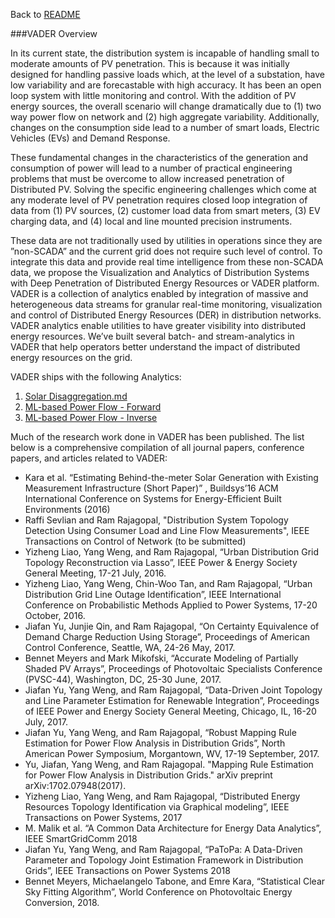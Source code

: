 Back to [README](../README.md)

###VADER Overview

In its current state, the distribution system is incapable of handling small to moderate amounts of PV penetration. This is because it was initially designed for handling passive loads which, at the level of a substation, have low variability and are forecastable with high accuracy. It has been an open loop system with little monitoring and control. With the addition of PV energy sources, the overall scenario will change dramatically due to (1) two way power flow on network and (2) high aggregate variability. Additionally, changes on the consumption side lead to a number of smart loads, Electric Vehicles (EVs) and Demand Response.

These fundamental changes in the characteristics of the generation and consumption of power will lead to a number of practical engineering problems that must be overcome to allow increased penetration of Distributed PV. Solving the specific engineering challenges which come at any moderate level of PV penetration requires closed loop integration of data from (1) PV sources, (2) customer load data from smart meters, (3) EV charging data, and (4) local and line mounted precision instruments.

These data are not traditionally used by utilities in operations since they are ”non-SCADA” and the current grid does not require such level of control.  To integrate this data and provide real time intelligence from these non-SCADA data, we propose the Visualization and Analytics of Distribution Systems with Deep Penetration of Distributed Energy Resources or VADER platform. VADER is a collection of analytics enabled by integration of massive and heterogeneous data streams for granular real-time monitoring, visualization and control of Distributed Energy Resources (DER) in distribution networks. VADER analytics enable utilities to have greater visibility into distributed energy resources. We’ve built several batch- and stream-analytics in VADER that help operators better understand the impact of distributed energy resources on the grid.

VADER ships with the following Analytics:
1. [Solar Disaggregation.md](../docs/SOLAR-DISAGGREGATION.md)
2. [ML-based Power Flow - Forward](../docs/ML-BASED-POWER-FLOW-F.md)
3. [ML-based Power Flow - Inverse](../docs/ML-BASED-POWER-FLOW-I.md)

Much of the research work done in VADER has been published. The list below is a comprehensive compilation of all journal papers, conference papers, and articles related to VADER:

* Kara et al. “Estimating Behind-the-meter Solar Generation with Existing Measurement Infrastructure (Short Paper)” , Buildsys’16 ACM International Conference on Systems for Energy-Efficient Built Environments (2016)
* Raffi Sevlian and Ram Rajagopal, "Distribution System Topology Detection Using Consumer Load and Line Flow Measurements", IEEE Transactions on Control of Network (to be submitted)
* Yizheng Liao,  Yang Weng,  and Ram Rajagopal,  “Urban Distribution Grid Topology Reconstruction via Lasso”, IEEE Power & Energy Society General Meeting, 17-21 July, 2016.
* Yizheng Liao, Yang Weng, Chin-Woo Tan, and Ram Rajagopal, “Urban Distribution Grid Line Outage Identification”, IEEE International Conference on Probabilistic Methods Applied to Power Systems,  17-20 October, 2016.
* Jiafan Yu, Junjie Qin, and Ram Rajagopal, “On Certainty Equivalence of Demand Charge Reduction Using Storage”, Proceedings of American Control Conference, Seattle, WA, 24-26 May, 2017.
* Bennet Meyers and Mark Mikofski, “Accurate Modeling of Partially Shaded PV Arrays”, Proceedings of Photovoltaic Specialists Conference (PVSC-44), Washington, DC, 25-30 June, 2017.
* Jiafan Yu, Yang Weng, and Ram Rajagopal, “Data-Driven Joint Topology and Line Parameter Estimation for Renewable Integration”, Proceedings of IEEE Power and Energy Society General Meeting, Chicago, IL, 16-20 July, 2017.
* Jiafan Yu, Yang Weng, and Ram Rajagopal, “Robust Mapping Rule Estimation for Power Flow Analysis in Distribution Grids”, North American Power Symposium, Morgantown, WV, 17-19 September, 2017.
* Yu, Jiafan, Yang Weng, and Ram Rajagopal. "Mapping Rule Estimation for Power Flow Analysis in Distribution Grids." arXiv preprint arXiv:1702.07948(2017).
* Yizheng Liao,  Yang Weng, and Ram Rajagopal,  “Distributed Energy Resources Topology Identification via Graphical modeling”, IEEE Transactions on Power Systems, 2017
* M. Malik et al. “A Common Data Architecture for Energy Data Analytics”, IEEE SmartGridComm 2018
* Jiafan Yu, Yang Weng, and Ram Rajagopal, “PaToPa: A Data-Driven Parameter and Topology Joint Estimation Framework in Distribution Grids”, IEEE Transactions on Power Systems 2018
* Bennet Meyers, Michaelangelo Tabone, and Emre Kara, “Statistical Clear Sky Fitting Algorithm”, World Conference on Photovoltaic Energy Conversion, 2018.
